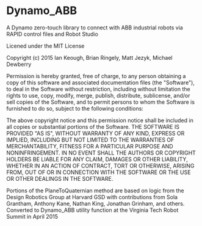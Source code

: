 # Dynamo_ABB
A Dynamo zero-touch library to connect with ABB industrial robots via RAPID control files and Robot Studio


Licened under the MIT License

Copyright (c) 2015 Ian Keough, Brian Ringely, Matt Jezyk, Michael Dewberry

Permission is hereby granted, free of charge, to any person obtaining a copy of this software and associated documentation files (the "Software"), to deal in the Software without restriction, including without limitation the rights to use, copy, modify, merge, publish, distribute, sublicense, and/or sell copies of the Software, and to permit persons to whom the Software is furnished to do so, subject to the following conditions:

The above copyright notice and this permission notice shall be included in all copies or substantial portions of the Software.
THE SOFTWARE IS PROVIDED "AS IS", WITHOUT WARRANTY OF ANY KIND, EXPRESS OR IMPLIED, INCLUDING BUT NOT LIMITED TO THE WARRANTIES OF MERCHANTABILITY, FITNESS FOR A PARTICULAR PURPOSE AND NONINFRINGEMENT. IN NO EVENT SHALL THE AUTHORS OR COPYRIGHT HOLDERS BE LIABLE FOR ANY CLAIM, DAMAGES OR OTHER LIABILITY, WHETHER IN AN ACTION OF CONTRACT, TORT OR OTHERWISE, ARISING FROM, OUT OF OR IN CONNECTION WITH THE SOFTWARE OR THE USE OR OTHER DEALINGS IN THE SOFTWARE.


Portions of the PlaneToQuaternian method are based on logic from the Design Robotics Group at Harvard GSD with contributions from Sola Grantham, Anthony Kane, Nathan King, Jonathan Grinham, and others. Converted to Dynamo_ABB utility function at the Virginia Tech Robot Summit in April 2015